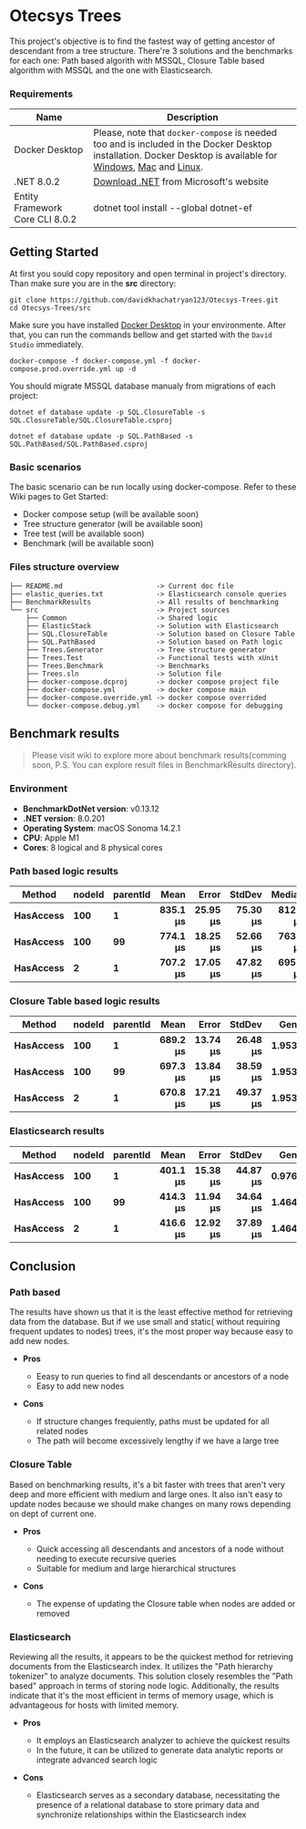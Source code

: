# Otecsys Trees

This project's objective is to find the fastest way of getting ancestor of descendant from a tree structure. There're 3 solutions and the benchmarks for each one: Path based algorith with MSSQL, Closure Table based algorithm with MSSQL and the one with Elasticsearch.

### Requirements

| Name   | Description |
| ------ | ----------- |
| Docker Desktop | Please, note that `docker-compose` is needed too and is included in the Docker Desktop installation. Docker Desktop is available for [Windows](https://docs.docker.com/desktop/install/windows-install/), [Mac](https://docs.docker.com/desktop/install/mac-install/) and [Linux](https://docs.docker.com/desktop/install/linux-install/). |
| .NET 8.0.2 | [Download .NET](https://dotnet.microsoft.com/en-us/download/dotnet/8.0) from Microsoft's website |
| Entity Framework Core CLI 8.0.2 | dotnet tool install --global dotnet-ef |

## Getting Started

At first you sould copy repository and open terminal in project's directory. Than make sure you are in the **src** directory:

```
git clone https://github.com/davidkhachatryan123/Otecsys-Trees.git 
cd Otecsys-Trees/src
```

Make sure you have installed [Docker Desktop](https://docs.docker.com/docker-for-windows/install/) in your environmente. After that, you can run the commands bellow and get started with the `David Studio` immediately.

```
docker-compose -f docker-compose.yml -f docker-compose.prod.override.yml up -d
```

You should migrate MSSQL database manualy from migrations of each project:

```
dotnet ef database update -p SQL.ClosureTable -s SQL.ClosureTable/SQL.ClosureTable.csproj

dotnet ef database update -p SQL.PathBased -s SQL.PathBased/SQL.PathBased.csproj
```

### Basic scenarios

The basic scenario can be run locally using docker-compose. Refer to these Wiki pages to Get Started:

- Docker compose setup (will be available soon)
- Tree structure generator (will be available soon)
- Tree test (will be available soon)
- Benchmark (will be available soon)

### Files structure overview

```
├── README.md                       -> Current doc file
├── elastic_queries.txt             -> Elasticsearch console queries
├── BenchmarkResults                -> All results of benchmarking
└── src                             -> Project sources
    ├── Common                      -> Shared logic
    ├── ElasticStack                -> Solution with Elasticsearch
    ├── SQL.ClosureTable            -> Solution based on Closure Table
    ├── SQL.PathBased               -> Solution based on Path logic
    ├── Trees.Generator             -> Tree structure generator
    ├── Trees.Test                  -> Functional tests with xUnit
    ├── Trees.Benchmark             -> Benchmarks
    ├── Trees.sln                   -> Solution file
    ├── docker-compose.dcproj       -> docker compose project file
    ├── docker-compose.yml          -> docker compose main
    ├── docker-compose.override.yml -> docker compose overrided
    └── docker-compose.debug.yml    -> docker compose for debugging
```

## Benchmark results

> Please visit wiki to explore more about benchmark results(comming soon, P.S. You can explore result files in BenchmarkResults directory).

### Environment

* **BenchmarkDotNet version**: v0.13.12
* **.NET version**: 8.0.201
* **Operating System**: macOS Sonoma 14.2.1
* **CPU**: Apple M1
* **Cores**: 8 logical and 8 physical cores

### Path based logic results

| Method | nodeId | parentId | Mean | Error | StdDev| Median | Gen0 | Allocated |
|----------------- |------- |--------- |---------:|---------:|---------:|---------:|-------:|----------:|
| **HasAccess**        | **100**    | **1**        | **835.1 μs** | **25.95 μs** | **75.30 μs** | **812.4 μs** | **1.9531** |  **13.62 KB** |
| **HasAccess**        | **100**    | **99**       | **774.1 μs** | **18.25 μs** | **52.66 μs** | **763.2 μs** | **1.9531** |  **13.95 KB** |
| **HasAccess**        | **2**      | **1**        | **707.2 μs** | **17.05 μs** | **47.82 μs** | **695.7 μs** | **1.9531** |  **13.32 KB** |

### Closure Table based logic results

| Method | nodeId | parentId | Mean | Error | StdDev | Gen0 | Allocated |
|-------------------- |------- |--------- |-----------:|----------:|----------:|-------:|----------:|
| **HasAccess** | **100**    | **1**        | **689.2 μs** | **13.74 μs** | **26.48 μs** | **1.9531** |  **12.91 KB** |
| **HasAccess** | **100**    | **99**       | **697.3 μs** | **13.84 μs** | **38.59 μs** | **1.9531** |  **12.96 KB** |
| **HasAccess** | **2**      | **1**        | **670.8 μs** | **17.21 μs** | **49.37 μs** | **1.9531** |  **12.97 KB** |

### Elasticsearch results

| Method | nodeId | parentId | Mean | Error | StdDev | Gen0 | Allocated |
|-------------------- |------- |--------- |-----------:|----------:|----------:|-------:|----------:|
| **HasAccess**            | **100**    | **1**        |   **401.1 μs** |  **15.38 μs** |  **44.87 μs** | **0.9766** |  **11.02 KB** |
| **HasAccess**            | **100**    | **99**       |   **414.3 μs** |  **11.94 μs** |  **34.64 μs** | **1.4648** |  **11.02 KB** |
| **HasAccess**            | **2**      | **1**        |   **416.6 μs** |  **12.92 μs** |  **37.89 μs** | **1.4648** |   **9.77 KB** |


## Conclusion

### Path based

The results have shown us that it is the least effective method for retrieving data from the database. But if we use small and static(
without requiring frequent updates to nodes) trees, it's the most proper way because easy to add new nodes.

* **Pros**
  + Eeasy to run queries to find all descendants or ancestors of a node
  + Easy to add new nodes

* **Cons**
  + If structure changes frequiently, paths must be updated for all related nodes
  + The path will become excessively lengthy if we have a large tree

### Closure Table

Based on benchmarking results, it's a bit faster with trees that aren't very deep and more efficient with medium and large ones. It also isn't easy to update nodes because we should make changes on many rows depending on dept of current one.

* **Pros**
  + Quick accessing all descendants and ancestors of a node without needing to execute recursive queries
  + Suitable for medium and large hierarchical structures

* **Cons**
  + The expense of updating the Closure table when nodes are added or removed

### Elasticsearch

Reviewing all the results, it appears to be the quickest method for retrieving documents from the Elasticsearch index. It utilizes the "Path hierarchy tokenizer" to analyze documents. This solution closely resembles the "Path based" approach in terms of storing node logic. Additionally, the results indicate that it's the most efficient in terms of memory usage, which is advantageous for hosts with limited memory.

* **Pros**
  + It employs an Elasticsearch analyzer to achieve the quickest results
  + In the future, it can be utilized to generate data analytic reports or integrate advanced search logic

* **Cons**
  + Elasticsearch serves as a secondary database, necessitating the presence of a relational database to store primary data and synchronize relationships within the Elasticsearch index

